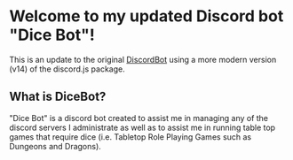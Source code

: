 # Welcome to my updated Discord bot "Dice Bot"!
This is an update to the original [DiscordBot](https://github.com/Matthew-Little/DiscordBot) using a more modern version (v14) of the discord.js package.

## What is DiceBot?
"Dice Bot" is a discord bot created to assist me in managing any of the discord servers I administrate as well as to assist me in running table top games that require dice (i.e. Tabletop Role Playing Games such as Dungeons and Dragons).